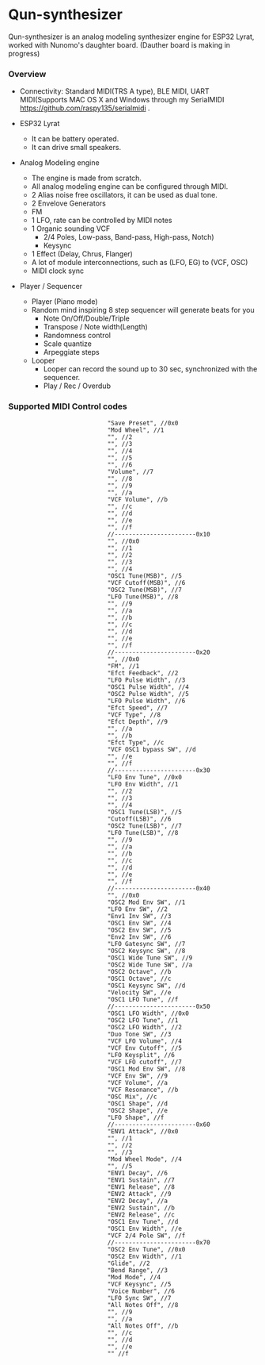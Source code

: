 # Qun-synthesizer
Qun-synthesizer is an analog modeling synthesizer engine for ESP32 Lyrat, worked with Nunomo's daughter board.
(Dauther board is making in progress)

### Overview
- Connectivity: Standard MIDI(TRS A type), BLE MIDI, UART MIDI(Supports MAC OS X and Windows through my SerialMIDI https://github.com/raspy135/serialmidi .

* ESP32 Lyrat
  * It can be battery operated.
  * It can drive small speakers.

* Analog Modeling engine
  * The engine is made from scratch.
  * All analog modeling engine can be configured through MIDI. 
  * 2 Alias noise free oscillators, it can be used as dual tone. 
  * 2 Envelove Generators
  * FM
  * 1 LFO, rate can be controlled by MIDI notes
  * 1 Organic sounding VCF
    * 2/4 Poles, Low-pass, Band-pass, High-pass, Notch)
    * Keysync
  * 1 Effect (Delay, Chrus, Flanger)
  * A lot of module interconnections, such as (LFO, EG) to (VCF, OSC)
  * MIDI clock sync
* Player / Sequencer
  * Player (Piano mode)
  * Random mind inspiring 8 step sequencer will generate beats for you
    * Note On/Off/Double/Triple
    * Transpose / Note width(Length)
    * Randomness control
    * Scale quantize
    * Arpeggiate steps
  * Looper
    * Looper can record the sound up to 30 sec, synchronized with the sequencer.
    * Play / Rec / Overdub
    
### Supported MIDI Control codes
```
                            "Save Preset", //0x0
                            "Mod Wheel", //1
                            "", //2
                            "", //3
                            "", //4
                            "", //5
                            "", //6
                            "Volume", //7
                            "", //8
                            "", //9
                            "", //a
                            "VCF Volume", //b
                            "", //c
                            "", //d
                            "", //e
                            "", //f
                            //-----------------------0x10
                            "", //0x0
                            "", //1
                            "", //2
                            "", //3
                            "", //4
                            "OSC1 Tune(MSB)", //5
                            "VCF Cutoff(MSB)", //6
                            "OSC2 Tune(MSB)", //7
                            "LFO Tune(MSB)", //8
                            "", //9
                            "", //a
                            "", //b
                            "", //c
                            "", //d
                            "", //e
                            "", //f
                            //-----------------------0x20
                            "", //0x0
                            "FM", //1
                            "Efct Feedback", //2
                            "LFO Pulse Width", //3
                            "OSC1 Pulse Width", //4
                            "OSC2 Pulse Width", //5
                            "LFO Pulse Width", //6
                            "Efct Speed", //7
                            "VCF Type", //8
                            "Efct Depth", //9
                            "", //a
                            "", //b
                            "Efct Type", //c
                            "VCF OSC1 bypass SW", //d
                            "", //e
                            "", //f
                            //-----------------------0x30
                            "LFO Env Tune", //0x0
                            "LFO Env Width", //1
                            "", //2
                            "", //3
                            "", //4
                            "OSC1 Tune(LSB)", //5
                            "Cutoff(LSB)", //6
                            "OSC2 Tune(LSB)", //7
                            "LFO Tune(LSB)", //8
                            "", //9
                            "", //a
                            "", //b
                            "", //c
                            "", //d
                            "", //e
                            "", //f
                            //-----------------------0x40
                            "", //0x0
                            "OSC2 Mod Env SW", //1
                            "LFO Env SW", //2
                            "Env1 Inv SW", //3
                            "OSC1 Env SW", //4
                            "OSC2 Env SW", //5
                            "Env2 Inv SW", //6
                            "LFO Gatesync SW", //7
                            "OSC2 Keysync SW", //8
                            "OSC1 Wide Tune SW", //9
                            "OSC2 Wide Tune SW", //a
                            "OSC2 Octave", //b
                            "OSC1 Octave", //c
                            "OSC1 Keysync SW", //d
                            "Velocity SW", //e
                            "OSC1 LFO Tune", //f
                            //-----------------------0x50
                            "OSC1 LFO Width", //0x0
                            "OSC2 LFO Tune", //1
                            "OSC2 LFO Width", //2
                            "Duo Tone SW", //3
                            "VCF LFO Volume", //4
                            "VCF Env Cutoff", //5
                            "LFO Keysplit", //6
                            "VCF LFO cutoff", //7
                            "OSC1 Mod Env SW", //8
                            "VCF Env SW", //9
                            "VCF Volume", //a
                            "VCF Resonance", //b
                            "OSC Mix", //c
                            "OSC1 Shape", //d
                            "OSC2 Shape", //e
                            "LFO Shape", //f
                            //-----------------------0x60
                            "ENV1 Attack", //0x0
                            "", //1
                            "", //2
                            "", //3
                            "Mod Wheel Mode", //4
                            "", //5
                            "ENV1 Decay", //6
                            "ENV1 Sustain", //7
                            "ENV1 Release", //8
                            "ENV2 Attack", //9
                            "ENV2 Decay", //a
                            "ENV2 Sustain", //b
                            "ENV2 Release", //c
                            "OSC1 Env Tune", //d
                            "OSC1 Env Width", //e
                            "VCF 2/4 Pole SW", //f
                            //-----------------------0x70
                            "OSC2 Env Tune", //0x0
                            "OSC2 Env Width", //1
                            "Glide", //2
                            "Bend Range", //3
                            "Mod Mode", //4
                            "VCF Keysync", //5
                            "Voice Number", //6
                            "LFO Sync SW", //7
                            "All Notes Off", //8
                            "", //9
                            "", //a
                            "All Notes Off", //b
                            "", //c
                            "", //d
                            "", //e
                            "" //f
```
